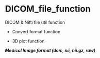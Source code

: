 # DICOM_file_function


DICOM & Nifti file util function

* Convert format function

* 3D plot function


***Medical Image format (dcm, nii, nii.gz, raw)***






